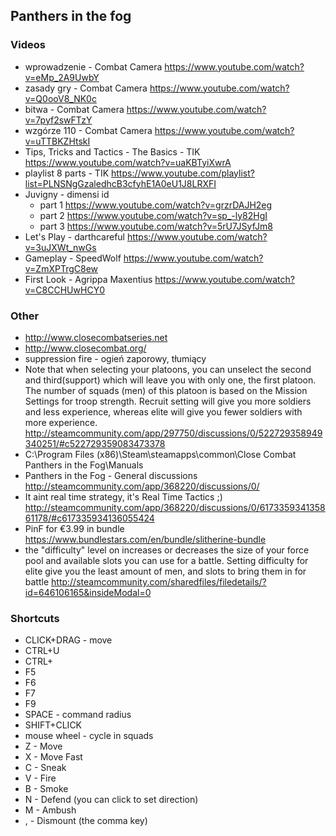 ## Panthers in the fog

### Videos

- wprowadzenie - Combat Camera https://www.youtube.com/watch?v=eMp_2A9UwbY
- zasady gry - Combat Camera https://www.youtube.com/watch?v=Q0ooV8_NK0c
- bitwa - Combat Camera https://www.youtube.com/watch?v=7pyf2swFTzY
- wzgórze 110 - Combat Camera https://www.youtube.com/watch?v=uTTBKZHtskI
- Tips, Tricks and Tactics - The Basics - TIK https://www.youtube.com/watch?v=uaKBTyiXwrA
- playlist 8 parts - TIK https://www.youtube.com/playlist?list=PLNSNgGzaledhcB3cfyhE1A0eU1J8LRXFI
- Juvigny - dimensi id
  - part 1 https://www.youtube.com/watch?v=grzrDAJH2eg
  - part 2 https://www.youtube.com/watch?v=sp_-ly82HgI
  - part 3 https://www.youtube.com/watch?v=5rU7JSyfJm8
- Let's Play - darthcareful https://www.youtube.com/watch?v=3uJXWt_nwGs
- Gameplay - SpeedWolf https://www.youtube.com/watch?v=ZmXPTrgC8ew
- First Look - Agrippa Maxentius https://www.youtube.com/watch?v=C8CCHUwHCY0

### Other

- http://www.closecombatseries.net
- http://www.closecombat.org/
- suppression fire - ogień zaporowy, tłumiący
- Note that when selecting your platoons, you can unselect the second and third(support) which will leave you with only one, the first platoon. The number of squads (men) of this platoon is based on the Mission Settings for troop strength. Recruit setting will give you more soldiers and less experience, whereas elite will give you fewer soldiers with more experience. http://steamcommunity.com/app/297750/discussions/0/522729358949340251/#c522729359083473378
- C:\Program Files (x86)\Steam\steamapps\common\Close Combat  Panthers in the Fog\Manuals
- Panthers in the Fog - General discussions http://steamcommunity.com/app/368220/discussions/0/
- It aint real time strategy, it's Real Time Tactics ;) http://steamcommunity.com/app/368220/discussions/0/617335934135861178/#c617335934136055424
- PinF for €3.99 in bundle https://www.bundlestars.com/en/bundle/slitherine-bundle
- the "difficulty" level on increases or decreases the size of your force pool and available slots you can use for a battle. Setting difficulty for elite give you the least amount of men, and slots to bring them in for battle http://steamcommunity.com/sharedfiles/filedetails/?id=646106165&insideModal=0

### Shortcuts

- CLICK+DRAG - move
- CTRL+U
- CTRL+
- F5
- F6
- F7
- F9
- SPACE - command radius
- SHIFT+CLICK
- mouse wheel - cycle in squads
- Z - Move
- X - Move Fast
- C - Sneak
- V - Fire
- B - Smoke
- N - Defend (you can click to set direction)
- M - Ambush
- , - Dismount (the comma key)
